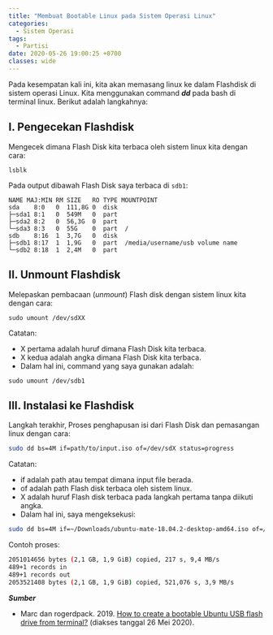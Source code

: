 ```yaml
---
title: "Membuat Bootable Linux pada Sistem Operasi Linux"
categories:
  - Sistem Operasi
tags:
  - Partisi
date: 2020-05-26 19:00:25 +0700
classes: wide
---
```

Pada kesempatan kali ini, kita akan memasang linux ke dalam Flashdisk di sistem operasi Linux. Kita menggunakan command ***dd*** pada bash di terminal linux. Berikut adalah langkahnya:

## I. Pengecekan Flashdisk
Mengecek dimana Flash Disk kita terbaca oleh sistem linux kita dengan cara:
```
lsblk
```
Pada output dibawah Flash Disk saya terbaca di `sdb1`:
```
NAME MAJ:MIN RM SIZE   RO TYPE MOUNTPOINT
sda    8:0   0  111,8G 0  disk
├─sda1 8:1   0  549M   0  part
├─sda2 8:2   0  56,3G  0  part
└─sda3 8:3   0  55G    0  part  /
sdb    8:16  1  3,7G   0  disk
├─sdb1 8:17  1  1,9G   0  part  /media/username/usb volume name
└─sdb2 8:18  1  2,4M   0  part
```  

## II. Unmount Flashdisk
Melepaskan pembacaan (*unmount*) Flash disk dengan sistem linux kita dengan cara:
```
sudo umount /dev/sdXX
```
Catatan:
- X pertama adalah huruf dimana Flash Disk kita terbaca.
- X kedua adalah angka dimana Flash Disk kita terbaca.
- Dalam hal ini, command yang saya gunakan adalah:
```
sudo umount /dev/sdb1
```

## III. Instalasi ke Flashdisk
Langkah terakhir, Proses penghapusan isi dari Flash Disk dan pemasangan linux dengan cara:
```bash
sudo dd bs=4M if=path/to/input.iso of=/dev/sdX status=progress
```
Catatan:
- if adalah path atau tempat dimana input file berada.
- of adalah path Flash disk terbaca oleh sistem linux.
- X adalah huruf Flash disk terbaca pada langkah pertama tanpa diikuti angka.
- Dalam hal ini, saya mengeksekusi:
```bash
sudo dd bs=4M if=~/Downloads/ubuntu-mate-18.04.2-desktop-amd64.iso of=/dev/sdb status=progress
```
Contoh proses:
```bash
2051014656 bytes (2,1 GB, 1,9 GiB) copied, 217 s, 9,4 MB/s
489+1 records in
489+1 records out
2053521408 bytes (2,1 GB, 1,9 GiB) copied, 521,076 s, 3,9 MB/s
```

***Sumber***
- Marc dan rogerdpack. 2019. [How to create a bootable Ubuntu USB flash drive from terminal?](https://askubuntu.com/a/377561) (diakses tanggal 26 Mei 2020).  